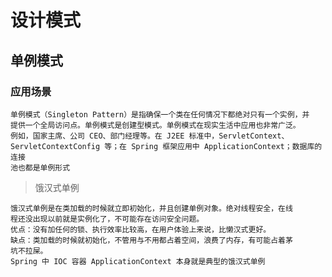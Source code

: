 # 设计模式

## 单例模式

### 应用场景

    单例模式（Singleton Pattern）是指确保一个类在任何情况下都绝对只有一个实例，并
    提供一个全局访问点。单例模式是创建型模式。单例模式在现实生活中应用也非常广泛。
    例如，国家主席、公司 CEO、部门经理等。在 J2EE 标准中，ServletContext、
    ServletContextConfig 等；在 Spring 框架应用中 ApplicationContext；数据库的连接
    池也都是单例形式
    
> 饿汉式单例  

    饿汉式单例是在类加载的时候就立即初始化，并且创建单例对象。绝对线程安全，在线
    程还没出现以前就是实例化了，不可能存在访问安全问题。
    优点：没有加任何的锁、执行效率比较高，在用户体验上来说，比懒汉式更好。
    缺点：类加载的时候就初始化，不管用与不用都占着空间，浪费了内存，有可能占着茅
    坑不拉屎。
    Spring 中 IOC 容器 ApplicationContext 本身就是典型的饿汉式单例  
